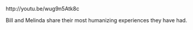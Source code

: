 <html><body><p>http://youtu.be/wug9n5Atk8c



Bill and Melinda share their most humanizing experiences they have had.</p></body></html>